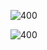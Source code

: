 
![400](https://pic-1315225359.cos.ap-shanghai.myqcloud.com/20240317161322.png)

![400](https://pic-1315225359.cos.ap-shanghai.myqcloud.com/20240317161258.png)

